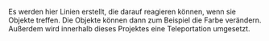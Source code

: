 Es werden hier Linien erstellt, die darauf reagieren können, wenn sie Objekte treffen. Die Objekte können dann zum Beispiel die Farbe verändern. Außerdem wird innerhalb dieses Projektes eine Teleportation umgesetzt.